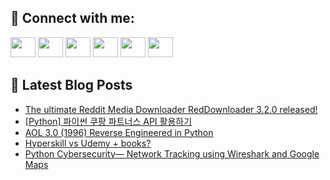 ## 🔎 Connect with me:
[<img height="32" width="40" src="https://cdn.jsdelivr.net/npm/simple-icons@v5/icons/telegram.svg" />](https://t.me/bullbesh)
[<img height="32" width="40" src="https://cdn.jsdelivr.net/npm/simple-icons@v5/icons/vk.svg" />](https://vk.com/bullbesh)
[<img height="32" width="40" src="https://cdn.jsdelivr.net/npm/simple-icons@v5/icons/twitter.svg" />](https://twitter.com/bullbesh1)
[<img height="32" width="40" src="https://cdn.jsdelivr.net/npm/simple-icons@v5/icons/instagram.svg" />](https://www.instagram.com/bullbesh)
[<img height="32" width="40" src="https://cdn.jsdelivr.net/npm/simple-icons@v5/icons/reddit.svg" />](https://www.reddit.com/user/bullbesh)
[<img height="32" width="40" src="https://cdn.jsdelivr.net/npm/simple-icons@v5/icons/youtube.svg" />](https://www.youtube.com/channel/UCtfjRs6uzgq5mfm8S06WTcg)

## 📕 Latest Blog Posts
<!-- BLOG-POST-LIST:START -->
- [The ultimate Reddit Media Downloader RedDownloader 3.2.0 released!](https://www.reddit.com/r/Python/comments/v5e8lu/the_ultimate_reddit_media_downloader/)
- [[Python] 파이썬 쿠팡 파트너스 API 활용하기](https://www.reddit.com/r/Python/comments/v5dlax/python_파이썬_쿠팡_파트너스_api_활용하기/)
- [AOL 3.0 &lpar;1996&rpar; Reverse Engineered in Python](https://www.reddit.com/r/Python/comments/v5d84c/aol_30_1996_reverse_engineered_in_python/)
- [Hyperskill vs Udemy + books?](https://www.reddit.com/r/Python/comments/v5cib5/hyperskill_vs_udemy_books/)
- [Python Cybersecurity— Network Tracking using Wireshark and Google Maps](https://www.reddit.com/r/Python/comments/v59jh5/python_cybersecurity_network_tracking_using/)
<!-- BLOG-POST-LIST:END -->
